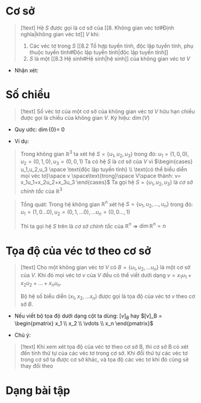 
# Cơ sở

>[!text]
>Hệ $S$ được gọi là cơ sở của [[8. Không gian véc tơ#Định nghĩa|không gian véc tơ]] $V$ khi:
>1. Các véc tơ trong $S$ [[8.2 Tổ hợp tuyến tính, độc lập tuyến tính, phụ thuộc tuyến tính#Độc lập tuyến tính|độc lập tuyến tính]]
>2. $S$ là một [[8.3 Hệ sinh#Hệ sinh|hệ sinh]] của không gian véc tơ $V$

- Nhận xét:
 

# Số chiều 

>[!text]
>Số véc tơ của một cơ sở của không gian véc tơ $V$ hữu hạn chiều được gọi là chiều của không gian $V$. Ký hiệu: $\dim (V)$

- Quy ước: $\dim\{0\}=$ 0 

- Ví dụ:
 > Trong không gian $\mathbb R^3$ ta xét hệ $S=\{u_1,u_2,u_3\}$ trong đó: $u_1=(1,0,0), u_2=(0,1,0), u_3=(0,0,1)$ 
 > Ta có hệ $S$ là cơ sở của $V$ vì $\begin{cases} u_1,u_2,u_3 \space \text{độc lập tuyến tính} \\ \text{có thể biểu diễn mọi véc tơ}\space v \space\text{trong}\space V\space thành: v= x_1u_1+x_2u_2+x_3u_3 \end{cases}$
 > Ta gọi hệ $S=\{u_1,u_2,u_3\}$ là *cơ sở chính tắc* của $\mathbb R^3$

 > Tổng quát: Trong hệ không gian $\mathbb R^n$ xét hệ $S=\{u_1,u_2,...,u_n\}$ trong đó:
 > $u_1=(1,0...0), u_2=(0,1,...0),... u_n=(0,0...,1)$
 > 
 > Thì ta gọi hệ $S$ trên là *cơ sở chính tắc* của $\mathbb R^n$ $\Rightarrow$ $\dim \mathbb R^n = n$ 

# Tọa độ của véc tơ theo cơ sở

>[!text]
>Cho một không gian véc tơ $V$ có $B=\{u_1,u_2,...u_n\}$ là một cơ sở của $V$. Khi đó mọi véc tơ $v$ của $V$ đều có thể viết dưới dạng $v=x_1u_1+x_2u_2+...+x_nu_n$. 
>
>Bộ hệ số biểu diễn $(x_1,x_2,...x_n)$ được gọi là tọa độ của véc tơ $v$ theo cơ sở $B$.
>

- Nếu viết bộ tọa độ dưới dạng cột ta dùng: $[v]_B$  hay $[v]_B = \begin{pmatrix} x_1 \\ x_2 \\ \vdots \\ x_n \end{pmatrix}$ 

- Chú ý:
>[!text]
>Khi xem xét tọa độ của véc tơ theo cơ sở B, thì cơ sở B có xét đến tính thứ tự của các véc tơ trong cơ sở. Khi đổi thứ tự các véc tơ trong cơ sở ta được cơ sở khác, và tọa độ các véc tơ khi đó cũng sẽ thay đổi theo








# Dạng bài tập 
